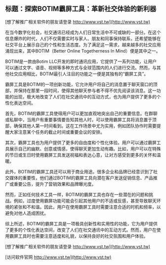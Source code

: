 ## **标题：探索BOTIM霸屏工具：革新社交体验的新利器**

[想了解推广相关软件的朋友请登录 http://www.vst.tw](http://www.vst.tw)

在当今数字化社会，社交通讯已经成为人们日常生活中不可或缺的一部分。在这个信息爆炸的时代，人们不仅需要实时与家人、朋友和同事保持联系，还希望能够在社交平台上展示自己的个性和生活态度。为了满足这一需求，越来越多的社交应用涌现出来，其中BOTIM（Better Online Togetherness In Mind）便是其中之一。

BOTIM是一款由Botim LLC开发的即时通讯应用，它提供了一系列功能，让用户可以通过文字、语音、视频等多种方式与全球范围内的人们进行交流。然而，与其他社交应用相比，BOTIM最引人注目的功能之一便是其独有的“霸屏工具”。

霸屏工具是BOTIM的一项创新功能，它允许用户将自己的消息置于聊天窗口的顶部，并保持在那里一段时间，使得其他聊天参与者不得不优先阅读该消息。这一功能的出现，极大地改变了人们在社交通讯中的互动方式，也为用户提供了更多的个性化表达空间。

首先，BOTIM的霸屏工具使得用户可以更加直观地突出自己的重要信息。在群聊或私聊中，当用户有重要事情要告知其他人时，可以使用霸屏工具将消息置于顶部，确保其他人第一时间看到。这在工作场景中尤为实用，例如团队协作时需要提醒大家注意某个任务的截止时间或重要会议的安排。

其次，霸屏工具也为用户提供了更多的自由度和个性化体验。用户可以通过霸屏工具展示自己的幽默、创意或情感，使得聊天更加生动有趣。比如，用户可以在特殊的节日或生日时使用霸屏工具发送祝福和表达心意，让对方感受到更多的关怀和温暖。

此外，BOTIM的霸屏工具还可以用于商业用途。很多企业和品牌已经意识到了社交媒体的重要性，他们通过BOTIM的霸屏工具向潜在客户发送促销信息、产品推广或重要公告，提升了营销效果和品牌曝光度。

然而，正如任何技术工具一样，BOTIM的霸屏工具也存在一些潜在的问题和挑战。例如，过度使用霸屏功能可能会引起其他用户的不适或反感，甚至导致聊天环境的紧张和不和谐。因此，用户在使用霸屏工具时需要注意合适的时机和频率，以避免对他人造成困扰。

综上所述，BOTIM的霸屏工具是一项极具创新性和实用性的功能，它为用户提供了更多的个性化表达空间，改变了人们在社交通讯中的互动方式。然而，用户在使用霸屏工具时也需要注意适度和礼貌，以保持良好的社交氛围和用户体验。

[想了解推广相关软件的朋友请登录 http://www.vst.tw](http://www.vst.tw)


[访问软件官网 http://www.vst.tw](http://www.vst.tw)
